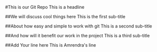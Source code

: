 #This is our Git Repo
This is a headline

##We will discuss cool things here
This is the first sub-title

##About how easy and simple to work with git
This is a second sub-title

##And how will it benefit our work in the project
This is a third sub-title

##Add Your line here
This is Amrendra's line
